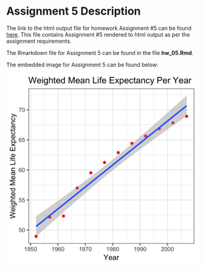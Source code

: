 # Assignment 5 Description

The link to the html output file for homework Assignment #5 can be found [here](https://stat545-ubc-hw-2019-20.github.io/stat545-hw-Deni678/hw_05/hw05.html). This file contains Assignment #5 rendered to html output as per the assignment requirements.

The Rmarkdown file for Assignment 5 can be found in the file __hw_05.Rmd__.

The embedded image for Assignment 5 can be found below:

![plot](./new_plot_1.png)
